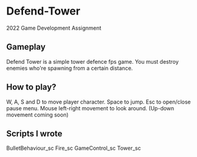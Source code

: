 # Defend-Tower
2022 Game Development Assignment

## Gameplay
Defend Tower is a simple tower defence fps game. You must destroy enemies who're spawning from a certain distance.

## How to play?
W, A, S and D to move player character.
Space to jump.
Esc to open/close pause menu.
Mouse left-right movement to look around. (Up-down movement coming soon)

## Scripts I wrote 
BulletBehaviour_sc
Fire_sc
GameControl_sc
Tower_sc
